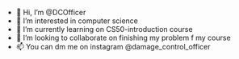 - 👋 Hi, I’m @DCOfficer
- 👀 I’m interested in computer science
- 🌱 I’m currently learning on CS50-introduction course
- 💞️ I’m looking to collaborate on finishing my problem f my course
- 📫 You can dm me on instagram @damage_control_officer

<!---
DCOfficer/DCOfficer is a ✨ special ✨ repository because its `README.md` (this file) appears on your GitHub profile.
You can click the Preview link to take a look at your changes.
--->
